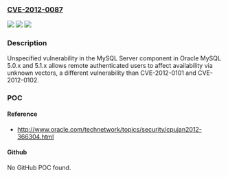 ### [CVE-2012-0087](https://cve.mitre.org/cgi-bin/cvename.cgi?name=CVE-2012-0087)
![](https://img.shields.io/static/v1?label=Product&message=n%2Fa&color=blue)
![](https://img.shields.io/static/v1?label=Version&message=n%2Fa&color=blue)
![](https://img.shields.io/static/v1?label=Vulnerability&message=n%2Fa&color=brighgreen)

### Description

Unspecified vulnerability in the MySQL Server component in Oracle MySQL 5.0.x and 5.1.x allows remote authenticated users to affect availability via unknown vectors, a different vulnerability than CVE-2012-0101 and CVE-2012-0102.

### POC

#### Reference
- http://www.oracle.com/technetwork/topics/security/cpujan2012-366304.html

#### Github
No GitHub POC found.

